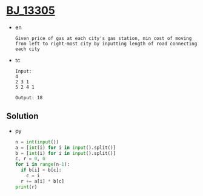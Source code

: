 # [BJ_13305](https://acmicpc.net/problem/13305)

* en

  ```en
  Given price of gas at each city's gas station, min cost of moving from left to right-most city by inputting length of road connecting each city
  ```

* tc

  ```tc
  Input:
  4
  2 3 1
  5 2 4 1

  Output: 18
  ```

## Solution

* py

  ```py
  n = int(input())
  a = [int(i) for i in input().split()]
  b = [int(i) for i in input().split()]
  c, r = 0, 0
  for i in range(n-1):
    if b[i] < b[c]:
      c = i
    r += a[i] * b[c]
  print(r)
  ```
